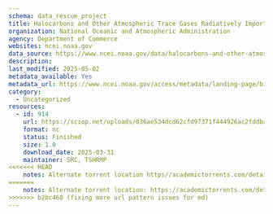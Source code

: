 ```yaml
---
schema: data_rescue_project 
title: Halocarbons and Other Atmospheric Trace Gases Radiatively Important Trace Species (RITS) Measurements
organization: National Oceanic and Atmospheric Administration
agency: Department of Commerce
websites: ncei.noaa.gov
data_source: https://www.ncei.noaa.gov/data/halocarbons-and-other-atmospheric-trace-gas-species-esrl-gmd/
description: 
last_modified: 2025-05-02
metadata_available: Yes
metadata_url: https://www.ncei.noaa.gov/access/metadata/landing-page/bin/iso?id=gov.noaa.ncdc:C01555
category:
  - Uncategorized
resources:
  - id: 914
    url: https://sciop.net/uploads/036ae534dcd62cfd97371f444926ac2fddbadf3b
    format: nc
    status: Finished
    size: 1.0
    download_date: 2025-03-31
    maintainer: SRC, TSHRMP
<<<<<<< HEAD
    notes: Alternate torrent location https//academictorrents.com/details/036ae534dcd62cfd97371f444926ac2fddbadf3b
=======
    notes: Alternate torrent location: https://academictorrents.com/details/036ae534dcd62cfd97371f444926ac2fddbadf3b
>>>>>>> b2bc468 (fixing more url pattern issues for md)
---
```

